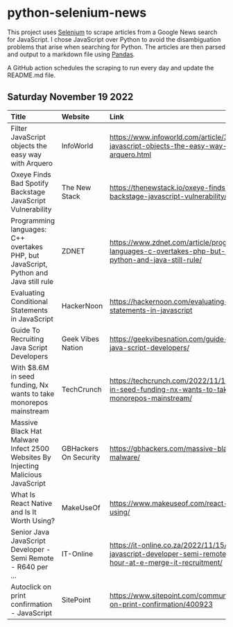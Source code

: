 # python-selenium-news

This project uses [Selenium](https://www.seleniumhq.org/) to scrape articles from a Google News search for JavaScript.
I chose JavaScript over Python to avoid the disambiguation problems that arise when searching for Python.
The articles are then parsed and output to a markdown file using [Pandas](https://pandas.pydata.org/).

A GitHub action schedules the scraping to run every day and update the README.md file.

## Saturday November 19 2022


| Title                                                                                | Website               | Link                                                                                                                     |
|:-------------------------------------------------------------------------------------|:----------------------|:-------------------------------------------------------------------------------------------------------------------------|
| Filter JavaScript objects the easy way with Arquero                                  | InfoWorld             | https://www.infoworld.com/article/3678168/filter-javascript-objects-the-easy-way-with-arquero.html                       |
| Oxeye Finds Bad Spotify Backstage JavaScript Vulnerability                           | The New Stack         | https://thenewstack.io/oxeye-finds-bad-spotify-backstage-javascript-vulnerability/                                       |
| Programming languages: C++ overtakes PHP, but JavaScript, Python and Java still rule | ZDNET                 | https://www.zdnet.com/article/programming-languages-c-overtakes-php-but-javascript-python-and-java-still-rule/           |
| Evaluating Conditional Statements in JavaScript                                      | HackerNoon            | https://hackernoon.com/evaluating-conditional-statements-in-javascript                                                   |
| Guide To Recruiting Java Script Developers                                           | Geek Vibes Nation     | https://geekvibesnation.com/guide-to-recruiting-java-script-developers/                                                  |
| With $8.6M in seed funding, Nx wants to take monorepos mainstream                    | TechCrunch            | https://techcrunch.com/2022/11/17/with-8-6m-in-seed-funding-nx-wants-to-take-monorepos-mainstream/                       |
| Massive Black Hat Malware Infect 2500 Websites By Injecting Malicious JavaScript     | GBHackers On Security | https://gbhackers.com/massive-black-hat-malware/                                                                         |
| What Is React Native and Is It Worth Using?                                          | MakeUseOf             | https://www.makeuseof.com/react-native-worth-using/                                                                      |
| Senior Java JavaScript Developer - Semi Remote - R640 per ...                        | IT-Online             | https://it-online.co.za/2022/11/15/senior-java-javascript-developer-semi-remote-r640-per-hour-at-e-merge-it-recruitment/ |
| Autoclick on print confirmation - JavaScript                                         | SitePoint             | https://www.sitepoint.com/community/t/autoclick-on-print-confirmation/400923                                             |